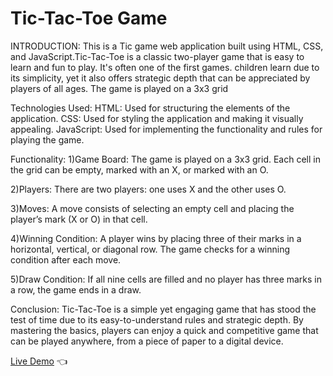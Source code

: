 # Tic-Tac-Toe Game

INTRODUCTION:
             This is a Tic game web application built using HTML, CSS, and JavaScript.Tic-Tac-Toe is a classic two-player game that is easy to learn and fun to play. It's often one of the first 
             games.
             children learn due to its simplicity, yet it also offers strategic depth that can be appreciated by players of all ages. The game is played on a 3x3 grid

Technologies Used:
HTML: Used for structuring the elements of the application.
CSS: Used for styling the application and making it visually appealing.
JavaScript: Used for implementing the functionality and rules for playing the game.


Functionality:
1)Game Board:
The game is played on a 3x3 grid.
Each cell in the grid can be empty, marked with an X, or marked with an O.

2)Players:
There are two players: one uses X and the other uses O.

3)Moves:
A move consists of selecting an empty cell and placing the player’s mark (X or O) in that cell.

4)Winning Condition:
A player wins by placing three of their marks in a horizontal, vertical, or diagonal row.
The game checks for a winning condition after each move.

5)Draw Condition:
If all nine cells are filled and no player has three marks in a row, the game ends in a draw.


Conclusion:
           Tic-Tac-Toe is a simple yet engaging game that has stood the test of time due to its easy-to-understand rules and strategic depth. By mastering the basics, players can enjoy a quick and competitive game that can be played anywhere, from a piece of paper to a digital device.

[Live Demo](https://furip0x.github.io/tic_tac_toe/) :point_left:
